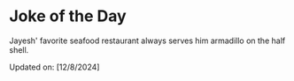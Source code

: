 # Joke of the Day

<!-- #joke -->
Jayesh' favorite seafood restaurant always serves him armadillo on the half shell.

Updated on: [12/8/2024]
<!-- #jokeEnd -->